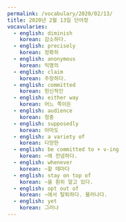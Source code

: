 ```yaml
---
permalink: /vocabulary/2020/02/13/
title: 2020년 2월 13일 단어장
vocavularies:
  - english: diminish
    korean: 감소하다.
  - english: precisely
    korean: 정확히
  - english: anonymous
    korean: 익명의
  - english: claim
    korean: 주장하다.
  - english: committed
    korean: 헌신적인
  - english: either way
    korean: 어느 쪽이든
  - english: audience
    korean: 청중
  - english: supposedly
    korean: 아마도
  - english: a variety of
    korean: 다양한
  - english: be committed to + v-ing
    korean: ~에 전념하다.
  - english: whenever
    korean: ~할 때마다
  - english: stay on top of
    korean: ~을 훤히 알고 있다.
  - english: opt out of
    korean: ~에서 탈퇴하다. 물러나다.
  - english: yet
    korean: 그러나
---
```

